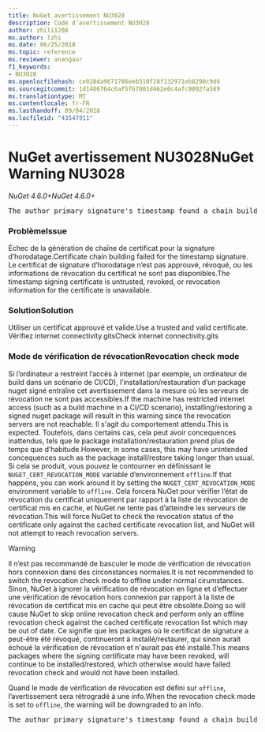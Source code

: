 ```yaml
---
title: NuGet avertissement NU3028
description: Code d’avertissement NU3028
author: zhili1208
ms.author: lzhi
ms.date: 06/25/2018
ms.topic: reference
ms.reviewer: anangaur
f1_keywords:
- NU3028
ms.openlocfilehash: ce028da9671786eeb510f28f132971eb8290c9d6
ms.sourcegitcommit: 1d1406764c6af5fb7801d462e0c4afc9092fa569
ms.translationtype: MT
ms.contentlocale: fr-FR
ms.lasthandoff: 09/04/2018
ms.locfileid: "43547911"
---
```

# <a name="nuget-warning-nu3028"></a><span data-ttu-id="6e6be-103">NuGet avertissement NU3028</span><span class="sxs-lookup"><span data-stu-id="6e6be-103">NuGet Warning NU3028</span></span>

<span data-ttu-id="6e6be-104">*NuGet 4.6.0+*</span><span class="sxs-lookup"><span data-stu-id="6e6be-104">*NuGet 4.6.0+*</span></span>

<pre>The author primary signature's timestamp found a chain building issue: The revocation function was unable to check revocation because the revocation server could not be reached. For more information, visit https://aka.ms/certificateRevocationMode</pre>

### <a name="issue"></a><span data-ttu-id="6e6be-105">Problème</span><span class="sxs-lookup"><span data-stu-id="6e6be-105">Issue</span></span>
<span data-ttu-id="6e6be-106">Échec de la génération de chaîne de certificat pour la signature d’horodatage.</span><span class="sxs-lookup"><span data-stu-id="6e6be-106">Certificate chain building failed for the timestamp signature.</span></span> <span data-ttu-id="6e6be-107">Le certificat de signature d’horodatage n’est pas approuvé, révoqué, ou les informations de révocation du certificat ne sont pas disponibles.</span><span class="sxs-lookup"><span data-stu-id="6e6be-107">The timestamp signing certificate is untrusted, revoked, or revocation information for the certificate is unavailable.</span></span>

### <a name="solution"></a><span data-ttu-id="6e6be-108">Solution</span><span class="sxs-lookup"><span data-stu-id="6e6be-108">Solution</span></span>
<span data-ttu-id="6e6be-109">Utiliser un certificat approuvé et valide.</span><span class="sxs-lookup"><span data-stu-id="6e6be-109">Use a trusted and valid certificate.</span></span> <span data-ttu-id="6e6be-110">Vérifiez internet connectivity.gits</span><span class="sxs-lookup"><span data-stu-id="6e6be-110">Check internet connectivity.gits</span></span>

### <a name="revocation-check-mode"></a><span data-ttu-id="6e6be-111">Mode de vérification de révocation</span><span class="sxs-lookup"><span data-stu-id="6e6be-111">Revocation check mode</span></span>
<span data-ttu-id="6e6be-112">Si l’ordinateur a restreint l’accès à internet (par exemple, un ordinateur de build dans un scénario de CI/CD), l’installation/restauration d’un package nuget signé entraîne cet avertissement dans la mesure où les serveurs de révocation ne sont pas accessibles.</span><span class="sxs-lookup"><span data-stu-id="6e6be-112">If the machine has restricted internet access (such as a build machine in a CI/CD scenario), installing/restoring a signed nuget package will result in this warning since the revocation servers are not reachable.</span></span> <span data-ttu-id="6e6be-113">Il s'agit du comportement attendu.</span><span class="sxs-lookup"><span data-stu-id="6e6be-113">This is expected.</span></span>
<span data-ttu-id="6e6be-114">Toutefois, dans certains cas, cela peut avoir concequences inattendus, tels que le package installation/restauration prend plus de temps que d’habitude.</span><span class="sxs-lookup"><span data-stu-id="6e6be-114">However, in some cases, this may have unintended concequences such as the package install/restore taking longer than usual.</span></span> <span data-ttu-id="6e6be-115">Si cela se produit, vous pouvez le contourner en définissant le `NUGET_CERT_REVOCATION_MODE` variable d’environnement `offline`.</span><span class="sxs-lookup"><span data-stu-id="6e6be-115">If that happens, you can work around it by setting the `NUGET_CERT_REVOCATION_MODE` environment variable to `offline`.</span></span> <span data-ttu-id="6e6be-116">Cela forcera NuGet pour vérifier l’état de révocation du certificat uniquement par rapport à la liste de révocation de certificat mis en cache, et NuGet ne tente pas d’atteindre les serveurs de révocation.</span><span class="sxs-lookup"><span data-stu-id="6e6be-116">This will force NuGet to check the revocation status of the certificate only against the cached certificate revocation list, and NuGet will not attempt to reach revocation servers.</span></span>

> [!Warning]
> <span data-ttu-id="6e6be-117">Il n’est pas recommandé de basculer le mode de vérification de révocation hors connexion dans des circonstances normales.</span><span class="sxs-lookup"><span data-stu-id="6e6be-117">It is not recommended to switch the revocation check mode to offline under normal cirumstances.</span></span> <span data-ttu-id="6e6be-118">Sinon, NuGet à ignorer la vérification de révocation en ligne et d’effectuer une vérification de révocation hors connexion par rapport à la liste de révocation de certificat mis en cache qui peut être obsolète.</span><span class="sxs-lookup"><span data-stu-id="6e6be-118">Doing so will cause NuGet to skip online revocation check and perform only an offline revocation check against the cached certificate revocation list which may be out of date.</span></span> <span data-ttu-id="6e6be-119">Ce signifie que les packages où le certificat de signature a peut-être été révoqué, continueront à installé/restaurer, qui sinon aurait échoué la vérification de révocation et n'aurait pas été installé.</span><span class="sxs-lookup"><span data-stu-id="6e6be-119">This means packages where the signing certificate may have been revoked, will continue to be installed/restored, which otherwise would have failed revocation check and would not have been installed.</span></span>

<span data-ttu-id="6e6be-120">Quand le mode de vérification de révocation est défini sur `offline`, l’avertissement sera rétrogradé à une info.</span><span class="sxs-lookup"><span data-stu-id="6e6be-120">When the revocation check mode is set to `offline`, the warning will be downgraded to an info.</span></span>

<pre>The author primary signature's timestamp found a chain building issue: The revocation function was unable to check revocation because the certificate is not available in the cached certificate revocation list and NUGET_CERT_REVOCATION_MODE environment variable has been set to offline. For more information, visit https://aka.ms/certificateRevocationMode.</pre>
